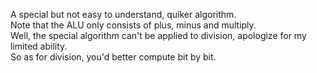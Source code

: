 A special but not easy to understand, quiker algorithm.  
Note that the ALU only consists of plus, minus and multiply.  
Well, the special algorithm can't be applied to division, apologize for my limited ability.  
So as for division, you'd better compute bit by bit.  
